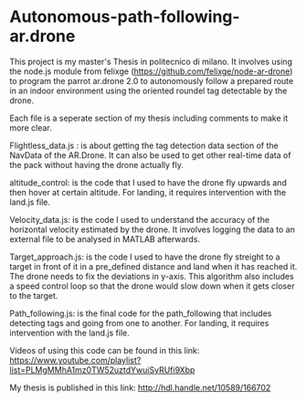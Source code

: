 # Autonomous-path-following-ar.drone
This project is my master's Thesis in politecnico di milano.   It involves using the node.js module from felixge (https://github.com/felixge/node-ar-drone) to program the parrot ar.drone 2.0 to autonomously follow a prepared route in an indoor environment using the oriented roundel tag detectable by the drone. 

Each file is a seperate section of my thesis including comments to make it more clear. 

Flightless_data.js : is about getting the tag detection data section of the NavData of the AR.Drone. It can also be used to get other real-time data of the pack without having the drone actually fly. 

altitude_control: is the code that I used to have the drone fly upwards and then hover at certain altitude. For landing, it requires intervention with the land.js file. 

Velocity_data.js: is the code I used to understand the accuracy of the horizontal velocity estimated by the drone. It involves logging the data to an external file to be analysed in MATLAB afterwards. 


Target_approach.js:  is the code I used to have the drone fly streight to a target in front of it in a pre_defined distance and land when it has reached it. The drone needs to fix the deviations in y-axis. This algorithm also includes a speed control loop so that the drone would slow down when it gets closer to the target. 

Path_following.js: is the final code for the path_following that includes detecting tags and going from one to another. For landing, it requires intervention with the land.js file. 

Videos of using this code can be found in this link: https://www.youtube.com/playlist?list=PLMgMMhA1mz0TW52uztdYwuiSyRUfi9Xbp

My thesis is published in this link: http://hdl.handle.net/10589/166702
